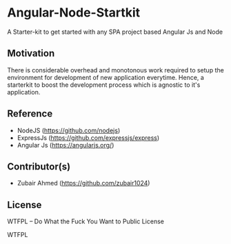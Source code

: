 # Angular-Node-Startkit

A Starter-kit to get started with any SPA project based Angular Js and Node

## Motivation

There is considerable overhead and monotonous work required to setup the environment for development of new application everytime. Hence, a starterkit to boost the development process which is agnostic to it's application.

## Reference

* NodeJS (https://github.com/nodejs)
* ExpressJs (https://github.com/expressjs/express)
* Angular Js (https://angularjs.org/)

## Contributor(s)

* Zubair Ahmed (https://github.com/zubair1024)

## License

WTFPL – Do What the Fuck You Want to Public License

<a href="http://www.wtfpl.net/"><img
       src="http://www.wtfpl.net/wp-content/uploads/2012/12/wtfpl-badge-4.png"
       width="80" height="15" alt="WTFPL" /></a>